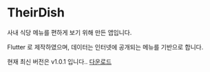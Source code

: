 # TheirDish

사내 식당 메뉴를 편하게 보기 위해 만든 앱입니다.

Flutter 로 제작하였으며, 데이터는 인터넷에 공개되는 메뉴를 기반으로 합니다.

현재 최신 버전은 v1.0.1 입니다.. [다운로드](https://github.com/TheirDish/TheirDish/raw/master/TheirDish_1.0.1.apk)
